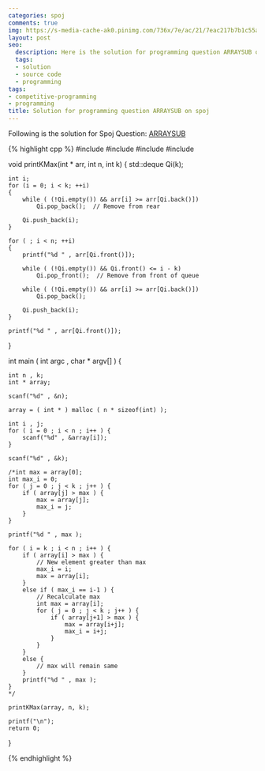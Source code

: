 ```yaml
---
categories: spoj
comments: true
img: https://s-media-cache-ak0.pinimg.com/736x/7e/ac/21/7eac217b7b1c55ab7fd56758e4e181be.jpg
layout: post
seo:
  description: Here is the solution for programming question ARRAYSUB on spoj
  tags:
  - solution
  - source code
  - programming
tags:
- competitive-programming
- programming
title: Solution for programming question ARRAYSUB on spoj
---
```


Following is the solution for Spoj Question: [ARRAYSUB](http://www.spoj.com/problems/ARRAYSUB/)

{% highlight cpp %}
#include <cstdio>
#include <cstdlib>
#include <iostream>
#include <deque>

void printKMax(int * arr, int n, int k)
{
    std::deque<int>  Qi(k);
 
    int i;
    for (i = 0; i < k; ++i)
    {
        while ( (!Qi.empty()) && arr[i] >= arr[Qi.back()])
        	Qi.pop_back();  // Remove from rear
 
        Qi.push_back(i);
    }
 
    for ( ; i < n; ++i)
    {
        printf("%d " , arr[Qi.front()]);
 
        while ( (!Qi.empty()) && Qi.front() <= i - k)
            Qi.pop_front();  // Remove from front of queue
 
        while ( (!Qi.empty()) && arr[i] >= arr[Qi.back()])
            Qi.pop_back();
 
        Qi.push_back(i);
    }
 
    printf("%d " , arr[Qi.front()]);
}

int main ( int argc , char * argv[] ) {

	int n , k;
	int * array;

	scanf("%d" , &n);

	array = ( int * ) malloc ( n * sizeof(int) );

	int i , j;
	for ( i = 0 ; i < n ; i++ ) {
		scanf("%d" , &array[i]);
	}

	scanf("%d" , &k);

	/*int max = array[0];
	int max_i = 0;
	for ( j = 0 ; j < k ; j++ ) {
		if ( array[j] > max ) {
			max = array[j];
			max_i = j;
		}
	}

	printf("%d " , max );

	for ( i = k ; i < n ; i++ ) {
		if ( array[i] > max ) {
			// New element greater than max
			max_i = i;
			max = array[i];
		}
		else if ( max_i == i-1 ) {
			// Recalculate max
			int max = array[i];
			for ( j = 0 ; j < k ; j++ ) {
				if ( array[j+1] > max ) {
					max = array[i+j];
					max_i = i+j;
				}
			}
		}
		else {
			// max will remain same
		}
		printf("%d " , max );
	}
	*/

	printKMax(array, n, k);

	printf("\n");
	return 0;
}

{% endhighlight %}
